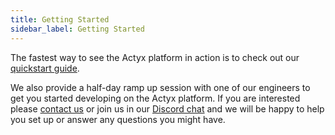 ```yaml
---
title: Getting Started
sidebar_label: Getting Started
---
```


The fastest way to see the Actyx platform in action is to check out our
[quickstart guide](quickstart.md).

We also provide a half-day ramp up session with one of our engineers to get you started developing on the Actyx platform.
If you are interested please [contact us](https://www.actyx.com/contact) or join us in our [Discord chat](https://discord.gg/262yJhc) and we will be happy to help you set up or answer any questions you might have.